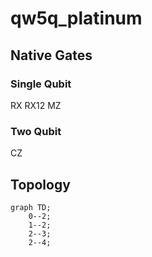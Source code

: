 # qw5q_platinum

## Native Gates
### Single Qubit
RX  RX12  MZ
### Two Qubit
CZ
## Topology

```mermaid
graph TD;
    0--2;
    1--2;
    2--3;
    2--4;
```
